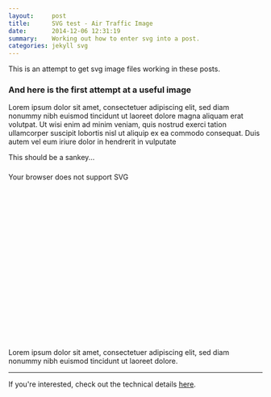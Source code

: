 ```yaml
---
layout:     post
title:      SVG test - Air Traffic Image
date:       2014-12-06 12:31:19
summary:    Working out how to enter svg into a post.
categories: jekyll svg
---
```


<head>
  <style>
  .svg-container_16-9 { 
    display: inline-block;
    position: relative;
    width: 100%;
    padding-bottom: 56.25%; 
    vertical-align: middle; 
    overflow: hidden;
    margin-top: 0.5rem;
    margin-bottom: 2rem;
  }

  .svg-container_sq { 
    display: inline-block;
    position: relative;
    width: 100%;
    padding-bottom: 100%; 
    vertical-align: middle; 
    overflow: hidden; 
  } 

  .svg-content { 
    display: inline-block;
    position: absolute;
    top: 0;
    left: 0;
  }
  </style>
</head>

This is an attempt to get svg image files working in these posts.

### And here is the first attempt at a useful image

Lorem ipsum dolor sit amet, consectetuer adipiscing elit, sed diam nonummy nibh euismod tincidunt ut laoreet dolore magna aliquam erat volutpat. Ut wisi enim ad minim veniam, quis nostrud exerci tation ullamcorper suscipit lobortis nisl ut aliquip ex ea commodo consequat. Duis autem vel eum iriure dolor in hendrerit in vulputate

This should be a sankey...

<div class="svg-container_16-9">
  <object type="image/svg+xml" data="{{ site.baseurl }}/images/141224_DestRegionsYears.svg" width="100%" height="100%" class="svg-content">Your browser does not support SVG
  </object>
</div>

Lorem ipsum dolor sit amet, consectetuer adipiscing elit, sed diam nonummy nibh euismod tincidunt ut laoreet dolore.

---

If you're interested, check out the technical details [here](https://github.com/prockley/Air_Passengers_Dep_raw.densitydesign/tree/master).